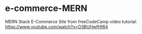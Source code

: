# e-commerce-MERN
MERN Stack E-Commerce Site from freeCodeCamp video tutorial: https://www.youtube.com/watch?v=O3BUHwfHf84
